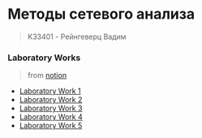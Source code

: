 # Методы сетевого анализа
> K33401 - Рейнгеверц Вадим
> 


### Laboratory Works
> from [notion](https://stellar-freesia-197.notion.site/04139cf81b1b4f2f89a870b0e79499df)

- [Laboratory Work 1](Laboratory%20Work%201)
- [Laboratory Work 2](Laboratory%20Work%202)
- [Laboratory Work 3](Laboratory%20Work%203)
- [Laboratory Work 4](Laboratory%20Work%204)
- [Laboratory Work 5](Laboratory%20Work%205)
